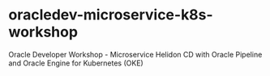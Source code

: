 # oracledev-microservice-k8s-workshop
Oracle Developer Workshop - Microservice Helidon CD with Oracle Pipeline and Oracle Engine for Kubernetes (OKE)
